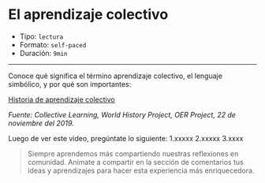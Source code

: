 # El aprendizaje colectivo

* Tipo: `lectura`
* Formato: `self-paced`
* Duración: `9min`

***
Conoce qué significa el término aprendizaje colectivo, el lenguaje simbólico, y
por qué son importantes:

[Historia de aprendizaje colectivo](https://youtu.be/CBKqvEnmrjs?t=58)

*Fuente: Collective Learning, World History Project, OER Project, 22 de noviembre del 2019.*

Luego de ver este video, pregúntate lo siguiente:
1.xxxxx
2.xxxxx
3.xxxx

>Siempre aprendemos más compartiendo nuestras reflexiones en comunidad.
Anímate a compartir en la sección de comentarios tus ideas y aprendizajes
para hacer esta experiencia más enriquecedora.
